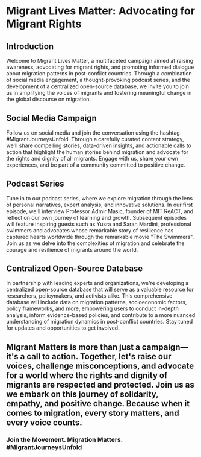 # Migrant Lives Matter: Advocating for Migrant Rights

## Introduction
Welcome to Migrant Lives Matter, a multifaceted campaign aimed at raising awareness, advocating for migrant rights, and promoting informed dialogue about migration patterns in post-conflict countries. Through a combination of social media engagement, a thought-provoking podcast series, and the development of a centralized open-source database, we invite you to join us in amplifying the voices of migrants and fostering meaningful change in the global discourse on migration.

## Social Media Campaign
Follow us on social media and join the conversation using the hashtag #MigrantJourneysUnfold. Through a carefully curated content strategy, we'll share compelling stories, data-driven insights, and actionable calls to action that highlight the human stories behind migration and advocate for the rights and dignity of all migrants. Engage with us, share your own experiences, and be part of a community committed to positive change.

## Podcast Series
Tune in to our podcast series, where we explore migration through the lens of personal narratives, expert analysis, and innovative solutions. In our first episode, we'll interview Professor Admir Masic, founder of MIT ReACT, and reflect on our own journey of learning and growth. Subsequent episodes will feature inspiring guests such as Yusra and Sarah Mardini, professional swimmers and advocates whose remarkable story of resilience has captured hearts worldwide through the remarkable movie "The Swimmers". Join us as we delve into the complexities of migration and celebrate the courage and resilience of migrants around the world.

## Centralized Open-Source Database
In partnership with leading experts and organizations, we're developing a centralized open-source database that will serve as a valuable resource for researchers, policymakers, and activists alike. This comprehensive database will include data on migration patterns, socioeconomic factors, policy frameworks, and more, empowering users to conduct in-depth analysis, inform evidence-based policies, and contribute to a more nuanced understanding of migration dynamics in post-conflict countries. Stay tuned for updates and opportunities to get involved.


## Migrant Matters is more than just a campaign—it's a call to action. Together, let's raise our voices, challenge misconceptions, and advocate for a world where the rights and dignity of migrants are respected and protected. Join us as we embark on this journey of solidarity, empathy, and positive change. Because when it comes to migration, every story matters, and every voice counts.

### Join the Movement. Migration Matters. #MigrantJourneysUnfold